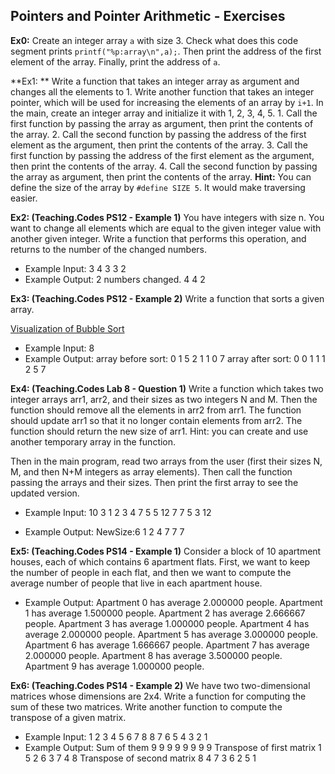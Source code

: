 ## Pointers and Pointer Arithmetic - Exercises

**Ex0:** Create an integer array ``a`` with size 3. Check what does this code segment prints ``printf("%p:array\n",a);``. Then print the address of the first element of the array.  Finally, print the address of ``a``.

**Ex1: ** Write a function that takes an integer array as argument and changes all the elements to 1. Write another function that takes an integer pointer, which will be used for increasing the elements of an array by ``i+1``. In the main, create an integer array and initialize it with 1, 2, 3, 4, 5. 
	1. Call the first function by passing the array as argument, then print the contents of the array. 
	2. Call the second function by passing the address of the first element as the argument, then print the contents of the array.
	3. Call the first function by passing the address of the first element as the argument, then print the contents of the array.
	4. Call the second function by passing the array as argument, then print the contents of the array.
**Hint:** You can define the size of the array by ``#define SIZE 5``. It would make traversing easier.

**Ex2: (Teaching.Codes PS12 - Example 1)** You have integers with size n. You want to change all elements which are equal to the given integer value with another given integer. Write a function that performs this operation, and returns to the number of the changed numbers.

- Example Input: 
	3 4
	3 3 2
- Example Output: 
	2 numbers changed.
	4 4 2 
	

**Ex3: (Teaching.Codes PS12 - Example 2)** Write a function that sorts a given array.

[Visualization of Bubble Sort](https://www.hackerearth.com/practice/algorithms/sorting/bubble-sort/visualize/)

- Example Input: 8
- Example Output: 
	array before sort:
  0 1 5 2 1 1 0 7 
  array after sort:
  0 0 1 1 1 2 5 7 

**Ex4: (Teaching.Codes Lab 8 - Question 1)** Write a function which takes two integer arrays arr1, arr2, and their sizes as two integers N and M. Then the function should remove all the elements in arr2 from arr1. The function should update arr1 so that it no longer contain elements from arr2. The function should return the new size of arr1. 
Hint: you can create and use another temporary array in the function. 

Then in the main program, read two arrays from the user (first their sizes N, M, and then N+M integers as array elements). Then call the function passing the arrays and their sizes. Then print the first array to see the updated version.

- Example Input:
	10 3
  1 2 3 4 7 5 5 12 7 7
  5 3 12

- Example Output: 
	NewSize:6
	1 2 4 7 7 7 


**Ex5: (Teaching.Codes PS14 - Example  1)** Consider a block of 10 apartment houses, each of which contains 6 apartment flats. First, we want to keep the number of people in each flat, and then we want to compute the average number of people that live in each apartment house.

- Example Output: 
	Apartment 0 has average 2.000000 people.
  Apartment 1 has average 1.500000 people.
  Apartment 2 has average 2.666667 people.
  Apartment 3 has average 1.000000 people.
  Apartment 4 has average 2.000000 people.
  Apartment 5 has average 3.000000 people.
  Apartment 6 has average 1.666667 people.
  Apartment 7 has average 2.000000 people.
  Apartment 8 has average 3.500000 people.
  Apartment 9 has average 1.000000 people. 
  

**Ex6: (Teaching.Codes PS14 - Example 2)** We have two two-dimensional matrices whose dimensions are 2x4. Write a function for computing the sum of these two matrices. Write another function to compute the transpose of a given matrix.

- Example Input:
	1 2 3 4 5 6 7 8
	8 7 6 5 4 3 2 1
- Example Output: 
	Sum of them
  9 9 9 9 
  9 9 9 9 
  Transpose of first matrix
  1 5 
  2 6 
  3 7 
  4 8 
  Transpose of second matrix
  8 4 
  7 3 
  6 2 
  5 1 


